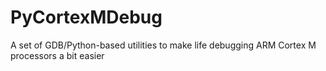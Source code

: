 PyCortexMDebug
==============

A set of GDB/Python-based utilities to make life debugging ARM Cortex M processors a bit easier